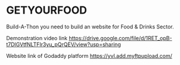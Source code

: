 # GETYOURFOOD
Build-A-Thon you need to build an website for Food &amp; Drinks Sector.

Demonstration video link
https://drive.google.com/file/d/1RET_opB-t7DlGVtfNLTFlr3yu_pQrQEV/view?usp=sharing



Website link of Godaddy platform 
https://yvl.add.myftpupload.com/

